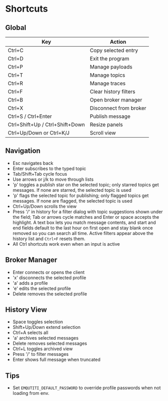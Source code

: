 # Shortcuts

## Global

| Key | Action |
| --- | ------ |
| Ctrl+C | Copy selected entry |
| Ctrl+D | Exit the program |
| Ctrl+P | Manage payloads |
| Ctrl+T | Manage topics |
| Ctrl+R | Manage traces |
| Ctrl+F | Clear history filters |
| Ctrl+B | Open broker manager |
| Ctrl+X | Disconnect from broker |
| Ctrl+S / Ctrl+Enter | Publish message |
| Ctrl+Shift+Up / Ctrl+Shift+Down | Resize panels |
| Ctrl+Up/Down or Ctrl+K/J | Scroll view |

## Navigation

- Esc navigates back
- Enter subscribes to the typed topic
- Tab/Shift+Tab cycle focus
- Use arrows or j/k to move through lists
- 'p' toggles a publish star on the selected topic; only starred topics get
  messages. If none are starred, the selected topic is used
- 'p' flags the selected topic for publishing; only flagged topics get
  messages. If none are flagged, the selected topic is used
- Ctrl+Up/Down scrolls the view
- Press '/' in history for a filter dialog with topic suggestions shown
  under the field; Tab or arrows cycle matches and Enter or space accepts
  the highlight. A text box lets you match message contents, and start
  and end fields default to the last hour on first open and stay blank
  once removed so you can search all time. Active filters appear above the
  history list and `Ctrl+F` resets them.
- All Ctrl shortcuts work even when an input is active

## Broker Manager

- Enter connects or opens the client
- 'x' disconnects the selected profile
- 'a' adds a profile
- 'e' edits the selected profile
- Delete removes the selected profile

## History View

- Space toggles selection
- Shift+Up/Down extend selection
- Ctrl+A selects all
- 'a' archives selected messages
- Delete removes selected messages
- Ctrl+L toggles archived view
- Press '/' to filter messages
- Enter shows full message when truncated

## Tips

- Set `EMQUTITI_DEFAULT_PASSWORD` to override profile passwords when not loading from env.
